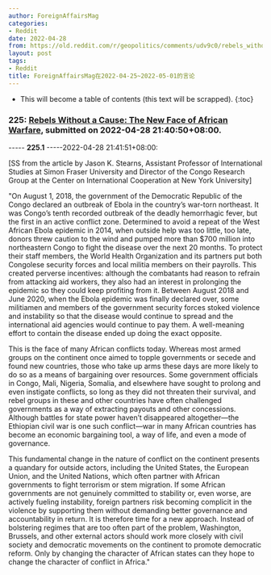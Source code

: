 ```yaml
---
author: ForeignAffairsMag
categories:
- Reddit
date: 2022-04-28
from: https://old.reddit.com/r/geopolitics/comments/udv9c0/rebels_without_a_cause_the_new_face_of_african/
layout: post
tags:
- Reddit
title: ForeignAffairsMag在2022-04-25~2022-05-01的言论
---
```


* This will become a table of contents (this text will be scrapped).
{:toc}

### 225: [Rebels Without a Cause: The New Face of African Warfare](https://old.reddit.com/r/geopolitics/comments/udv9c0/rebels_without_a_cause_the_new_face_of_african/), submitted on 2022-04-28 21:40:50+08:00.

----- __225.1__ -----2022-04-28 21:41:51+08:00:

\[SS from the article by Jason K. Stearns, Assistant Professor of International Studies at Simon Fraser University and Director of the Congo Research Group at the Center on International Cooperation at New York University\]

"On August 1, 2018, the government of the Democratic Republic of the Congo declared an outbreak of Ebola in the country’s war-torn northeast. It was Congo’s tenth recorded outbreak of the deadly hemorrhagic fever, but the first in an active conflict zone. Determined to avoid a repeat of the West African Ebola epidemic in 2014, when outside help was too little, too late, donors threw caution to the wind and pumped more than $700 million into northeastern Congo to fight the disease over the next 20 months. To protect their staff members, the World Health Organization and its partners put both Congolese security forces and local militia members on their payrolls. This created perverse incentives: although the combatants had reason to refrain from attacking aid workers, they also had an interest in prolonging the epidemic so they could keep profiting from it. Between August 2018 and June 2020, when the Ebola epidemic was finally declared over, some militiamen and members of the government security forces stoked violence and instability so that the disease would continue to spread and the international aid agencies would continue to pay them. A well-meaning effort to contain the disease ended up doing the exact opposite.  


This is the face of many African conflicts today. Whereas most armed groups on the continent once aimed to topple governments or secede and found new countries, those who take up arms these days are more likely to do so as a means of bargaining over resources. Some government officials in Congo, Mali, Nigeria, Somalia, and elsewhere have sought to prolong and even instigate conflicts, so long as they did not threaten their survival, and rebel groups in these and other countries have often challenged governments as a way of extracting payouts and other concessions. Although battles for state power haven’t disappeared altogether—the Ethiopian civil war is one such conflict—war in many African countries has become an economic bargaining tool, a way of life, and even a mode of governance.  


This fundamental change in the nature of conflict on the continent presents a quandary for outside actors, including the United States, the European Union, and the United Nations, which often partner with African governments to fight terrorism or stem migration. If some African governments are not genuinely committed to stability or, even worse, are actively fueling instability, foreign partners risk becoming complicit in the violence by supporting them without demanding better governance and accountability in return. It is therefore time for a new approach. Instead of bolstering regimes that are too often part of the problem, Washington, Brussels, and other external actors should work more closely with civil society and democratic movements on the continent to promote democratic reform. Only by changing the character of African states can they hope to change the character of conflict in Africa."

